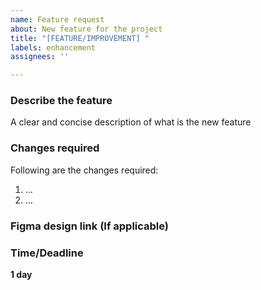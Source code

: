 ```yaml
---
name: Feature request
about: New feature for the project
title: "[FEATURE/IMPROVEMENT] "
labels: enhancement
assignees: ''

---
```


### Describe the feature
A clear and concise description of what is the new feature

### Changes required
Following are the changes required:
1. ...
2. ...

### Figma design link (If applicable)

### Time/Deadline
**1 day**
